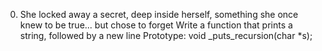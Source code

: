 0. She locked away a secret, deep inside herself, something she once knew to be true... but chose to forget
    Write a function that prints a string, followed by a new line
        Prototype: void _puts_recursion(char *s);
